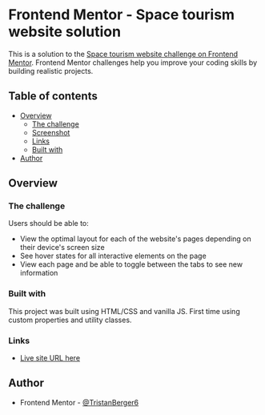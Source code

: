 # Frontend Mentor - Space tourism website solution

This is a solution to the [Space tourism website challenge on Frontend Mentor](https://www.frontendmentor.io/challenges/space-tourism-multipage-website-gRWj1URZ3). Frontend Mentor challenges help you improve your coding skills by building realistic projects. 

## Table of contents

- [Overview](#overview)
  - [The challenge](#the-challenge)
  - [Screenshot](#screenshot)
  - [Links](#links)
  - [Built with](#built-with)
- [Author](#author)


## Overview


### The challenge

Users should be able to:

- View the optimal layout for each of the website's pages depending on their device's screen size
- See hover states for all interactive elements on the page
- View each page and be able to toggle between the tabs to see new information

### Built with

This project was built using HTML/CSS and vanilla JS. First time using custom properties and utility classes. 

### Links

- [Live site URL here](https://tristanberger6.github.io/FM_space_tourism/)





## Author

- Frontend Mentor - [@TristanBerger6](https://www.frontendmentor.io/profile/TristanBerger6)
